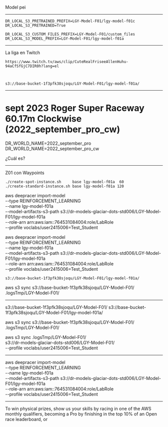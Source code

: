 Model pei

----------------------------------------------------------------------------------

    DR_LOCAL_S3_PRETRAINED_PREFIX=LGY-Model-F01/lgy-model-f01c
    DR_LOCAL_S3_PRETRAINED=True

    DR_LOCAL_S3_CUSTOM_FILES_PREFIX=LGY-Model-F01/custom_files
    DR_LOCAL_S3_MODEL_PREFIX=LGY-Model-F01/lgy-model-f01a


----------------------------------------------------------------------------------

La liga en Twitch

    https://www.twitch.tv/aws/clip/CuteRealFriseeAllenHuhu-94aCfSfGjC7DIR0h?lang=el



    s3://base-bucket-1f3pfk38sjoqu/LGY-Model-F01/lgy-model-f01a/

----------------------------------------------------------------------------------

# sept 2023	Roger Super Raceway	60.17m	Clockwise  (2022_september_pro_cw)

DR_WORLD_NAME=2022_september_pro
DR_WORLD_NAME=2022_september_pro_cw

¿Cuál es?


-----------------------
Z01 con Waypoints


    ./create-spot-instance.sh     base lgy-model-f01a  60
    ./create-standard-instance.sh base lgy-model-f01a 120  



 aws deepracer import-model \
    --type REINFORCEMENT_LEARNING \
    --name lgy-model-f01a  \
    --model-artifacts-s3-path s3://dr-models-glaciar-dots-std006/LGY-Model-F01/lgy-model-f01a \
    --role-arn arn:aws:iam::764531084004:role/LabRole \
    --profile voclabs/user2415006=Test_Student

 aws deepracer import-model \
    --type REINFORCEMENT_LEARNING \
    --name lgy-model-f01a  \
    --model-artifacts-s3-path s3://dr-models-glaciar-dots-std006/LGY-Model-F01/lgy-model-f01a \
    --role-arn arn:aws:iam::764531084004:role/LabRole \
    --profile voclabs/user2415006=Test_Student

    
    s3://base-bucket-1f3pfk38sjoqu/LGY-Model-F01/lgy-model-f01a/


aws s3 sync s3://base-bucket-1f3pfk38sjoqu/LGY-Model-F01/ \
    .logsTmp/LGY-Model-F01/  

------------

s3://base-bucket-1f3pfk38sjoqu/LGY-Model-F01/
s3://base-bucket-1f3pfk38sjoqu/LGY-Model-F01/lgy-model-f01a/


aws s3 sync s3://base-bucket-1f3pfk38sjoqu/LGY-Model-F01/ \
    .logsTmp/LGY-Model-F01/  
    

aws s3 sync .logsTmp/LGY-Model-F01/  \
    s3://dr-models-glaciar-dots-std006/LGY-Model-F01/  \
    --profile voclabs/user2415006=Test_Student

---------------

 aws deepracer import-model \
    --type REINFORCEMENT_LEARNING \
    --name lgy-model-f01a  \
    --model-artifacts-s3-path s3://dr-models-glaciar-dots-std006/LGY-Model-F01/lgy-model-f01a \
    --role-arn arn:aws:iam::764531084004:role/LabRole \
    --profile voclabs/user2415006=Test_Student







--------------------------

To win physical prizes, show us your skills by racing in one of the AWS monthly qualifiers, becoming a Pro by finishing in the top 10% of an Open race leaderboard, or